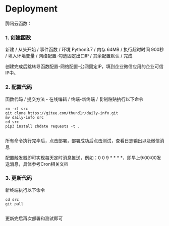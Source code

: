 # Deployment

腾讯云函数：

### 1. 创建函数

新建 / 从头开始 / 事件函数 / 环境 Python3.7 / 内存 64MB / 执行超时时间 900秒 / 填入环境变量 / 网络配置-勾选固定出口IP / 其余配置默认 / 完成

创建完成后跳转导函数配置-网络配置-公网固定IP，填到企业微信应用的企业可信IP中。

### 2. 配置代码

函数代码 / 提交方法 - 在线编辑 / 终端-新终端 / 复制粘贴执行以下命令

```shell
rm -rf src
git clone https://gitee.com/thund1r/daily-info.git
mv daily-info src
cd src
pip3 install zhdate requests -t .
 
```

所有命令执行完毕后，点击部署，部署成功后点击测试，查看日志输出以及微信消息

配置触发器即可实现每天定时消息推送，例如：0 0 9 * * * *，即早上9:00:00发送消息，具体参考Cron相关文档

### 3. 更新代码

新终端执行以下命令

```shell
cd src
git pull
 
```

更新完后再次部署和测试即可